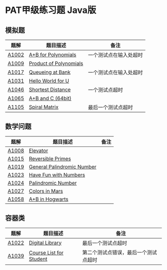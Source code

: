# PAT甲级练习题 Java版

## 模拟题

|  题解   | 题目描述  | 备注 |
|  ----  | ----  | ---- |
| [A1002](/src/test1002.java)  | [A+B for Polynomials](https://pintia.cn/problem-sets/994805342720868352/problems/994805526272000000) | 一个测试点在输入处超时 |
| [A1009](/src/test1009.java)  | [Product of Polynomials](https://pintia.cn/problem-sets/994805342720868352/problems/994805509540921344) |  |
| [A1017](/src/test1017.java)  | [Queueing at Bank](https://pintia.cn/problem-sets/994805342720868352/problems/994805491530579968) | 一个测试点在输入处超时 |
| [A1031](/src/test1031.java)  | [Hello World for U](https://pintia.cn/problem-sets/994805342720868352/problems/994805462535356416) |  |
| [A1046](/src/test1046.java)  | [Shortest Distance](https://pintia.cn/problem-sets/994805342720868352/problems/994805435700199424) | 一个测试点超时 |
| [A1065](/src/test1065.java)  | [A+B and C (64bit)](https://pintia.cn/problem-sets/994805342720868352/problems/994805406352654336) |  |
| [A1105](/src/test1105.java)  | [Spiral Matrix](https://pintia.cn/problem-sets/994805342720868352/problems/994805363117768704) | 最后一个测试点超时 |

## 数学问题

|  题解   | 题目描述  | 备注 |
|  ----  | ----  | ---- |
| [A1008](/src/test1008.java)  | [Elevator](https://pintia.cn/problem-sets/994805342720868352/problems/994805511923286016) |  |
| [A1015](/src/test1015.java)  | [Reversible Primes](https://pintia.cn/problem-sets/994805342720868352/problems/994805495863296000) |  |
| [A1019](/src/test1019.java)  | [General Palindromic Number](https://pintia.cn/problem-sets/994805342720868352/problems/994805487143337984) |  |
| [A1023](/src/test1023.java)  | [Have Fun with Numbers](https://pintia.cn/problem-sets/994805342720868352/problems/994805478658260992) |  |
| [A1024](/src/test1024.java)  | [Palindromic Number](https://pintia.cn/problem-sets/994805342720868352/problems/994805476473028608) |  |
| [A1027](/src/test1024.java)  | [Colors in Mars](https://pintia.cn/problem-sets/994805342720868352/problems/994805470349344768) |  |
| [A1058](/src/test1058.java)  | [A+B in Hogwarts](https://pintia.cn/problem-sets/994805342720868352/problems/994805416519647232) |  |

## 容器类

|  题解   | 题目描述  | 备注 |
|  ----  | ----  | ---- |
| [A1022](/src/test1022.java)  | [Digital Library](https://pintia.cn/problem-sets/994805342720868352/problems/994805480801550336) | 最后一个测试点超时 |
| [A1039](/src/test1039.java)  | [Course List for Student](https://pintia.cn/problem-sets/994805342720868352/problems/994805447855292416) | 第二个测试点错误，最后一个测试点超时 |